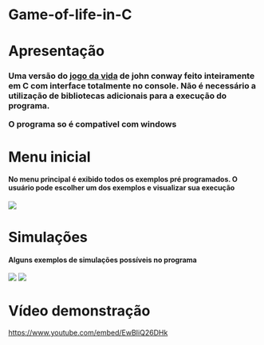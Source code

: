# Game-of-life-in-C

# Apresentação
<h3>
  Uma versão do <a href="https://pt.wikipedia.org/wiki/Jogo_da_vida">jogo da vida</a> de john conway feito inteiramente em C com interface totalmente no console.
  Não é necessário a utilização de bibliotecas adicionais para a execução do programa.
  
  O programa so é compativel com windows 
</h3>

# Menu inicial 
<h4>
  No menu principal é exibido todos os exemplos pré programados. O usuário pode escolher um dos exemplos e visualizar sua execução
</h4>
<img src="https://user-images.githubusercontent.com/44413008/110084086-4b695180-7d6e-11eb-976d-caf62b5c0db3.png">

# Simulações
<h4>
  Alguns exemplos de simulações possíveis no programa
</h4>
 <img src="https://user-images.githubusercontent.com/44413008/110087387-58883f80-7d72-11eb-9c5c-2d0f1dff16b6.png">
 <img src="https://user-images.githubusercontent.com/44413008/110087675-b583f580-7d72-11eb-9aae-259d46fe7785.png">
  
# Vídeo demonstração

https://www.youtube.com/embed/EwBIiQ26DHk
